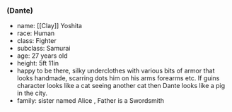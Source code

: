 ### (Dante)
- name: [[Clay]] Yoshita 
- race: Human
- class: Fighter
- subclass: Samurai
- age: 27 years old
- height: 5ft 11in
- happy to be there, silky underclothes with various bits of armor that looks handmade, scarring dots him on his arms forearms etc. If guins character looks like a cat seeing another cat then Dante looks like a pig in the city. 
- family: sister named Alice , Father is a Swordsmith